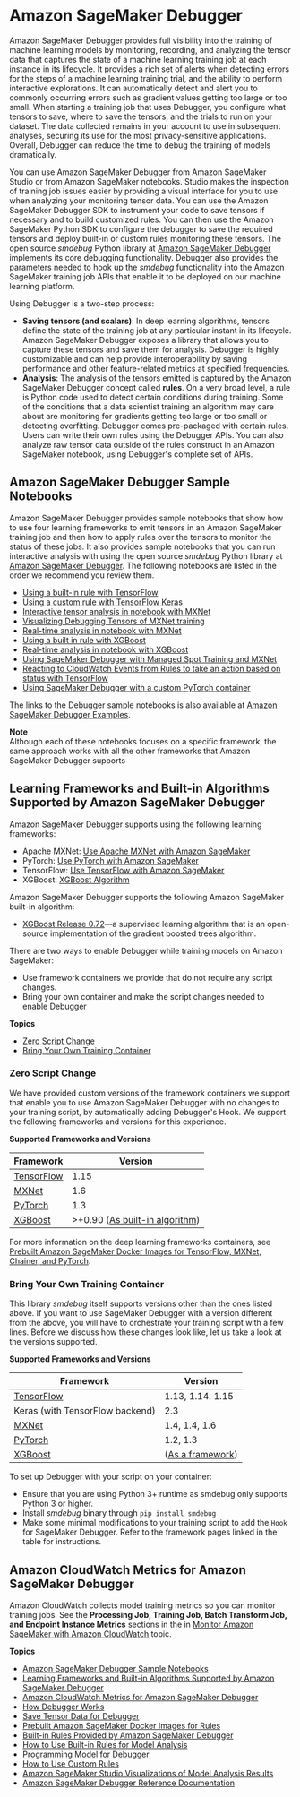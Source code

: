 # Amazon SageMaker Debugger<a name="train-debugger"></a>

Amazon SageMaker Debugger provides full visibility into the training of machine learning models by monitoring, recording, and analyzing the tensor data that captures the state of a machine learning training job at each instance in its lifecycle\. It provides a rich set of alerts when detecting errors for the steps of a machine learning training trial, and the ability to perform interactive explorations\. It can automatically detect and alert you to commonly occurring errors such as gradient values getting too large or too small\. When starting a training job that uses Debugger, you configure what tensors to save, where to save the tensors, and the trials to run on your dataset\. The data collected remains in your account to use in subsequent analyses, securing its use for the most privacy\-sensitive applications\. Overall, Debugger can reduce the time to debug the training of models dramatically\.

You can use Amazon SageMaker Debugger from Amazon SageMaker Studio or from Amazon SageMaker notebooks\. Studio makes the inspection of training job issues easier by providing a visual interface for you to use when analyzing your monitoring tensor data\. You can use the Amazon SageMaker Debugger SDK to instrument your code to save tensors if necessary and to build customized rules\. You can then use the Amazon SageMaker Python SDK to configure the debugger to save the required tensors and deploy built\-in or custom rules monitoring these tensors\. The open source *smdebug* Python library at [Amazon SageMaker Debugger](https://github.com/awslabs/sagemaker-debugger/) implements its core debugging functionality\. Debugger also provides the parameters needed to hook up the *smdebug* functionality into the Amazon SageMaker training job APIs that enable it to be deployed on our machine learning platform\.

Using Debugger is a two\-step process: 
+ **Saving tensors \(and scalars\)**: In deep learning algorithms, tensors define the state of the training job at any particular instant in its lifecycle\. Amazon SageMaker Debugger exposes a library that allows you to capture these tensors and save them for analysis\. Debugger is highly customizable and can help provide interoperability by saving performance and other feature\-related metrics at specified frequencies\. 
+ **Analysis**: The analysis of the tensors emitted is captured by the Amazon SageMaker Debugger concept called **rules**\. On a very broad level, a rule is Python code used to detect certain conditions during training\. Some of the conditions that a data scientist training an algorithm may care about are monitoring for gradients getting too large or too small or detecting overfitting\. Debugger comes pre\-packaged with certain rules\. Users can write their own rules using the Debugger APIs\. You can also analyze raw tensor data outside of the rules construct in an Amazon SageMaker notebook, using Debugger's complete set of APIs\. 

## Amazon SageMaker Debugger Sample Notebooks<a name="debugger-sample-notebooks"></a>

Amazon SageMaker Debugger provides sample notebooks that show how to use four learning frameworks to emit tensors in an Amazon SageMaker training job and then how to apply rules over the tensors to monitor the status of these jobs\. It also provides sample notebooks that you can run interactive analysis with using the open source *smdebug* Python library at [Amazon SageMaker Debugger](https://github.com/awslabs/sagemaker-debugger/)\. The following notebooks are listed in the order we recommend you review them\.
+ [Using a built\-in rule with TensorFlow](https://github.com/awslabs/amazon-sagemaker-examples/tree/master/sagemaker-debugger/tensorflow_builtin_rule)
+ [Using a custom rule with TensorFlow Kera](https://github.com/awslabs/amazon-sagemaker-examples/tree/master/sagemaker-debugger/tensorflow_keras_custom_rule)s
+ [Interactive tensor analysis in notebook with MXNet](https://github.com/awslabs/amazon-sagemaker-examples/tree/master/sagemaker-debugger/mnist_tensor_analysis)
+ [Visualizing Debugging Tensors of MXNet training](https://github.com/awslabs/amazon-sagemaker-examples/tree/master/sagemaker-debugger/mnist_tensor_plot)
+ [Real\-time analysis in notebook with MXNet](https://github.com/awslabs/amazon-sagemaker-examples/tree/master/sagemaker-debugger/mxnet_realtime_analysis)
+ [Using a built in rule with XGBoost](https://github.com/awslabs/amazon-sagemaker-examples/tree/master/sagemaker-debugger/xgboost_builtin_rules)
+ [Real\-time analysis in notebook with XGBoost](https://github.com/awslabs/amazon-sagemaker-examples/tree/master/sagemaker-debugger/xgboost_realtime_analysis)
+ [Using SageMaker Debugger with Managed Spot Training and MXNet](https://github.com/awslabs/amazon-sagemaker-examples/tree/master/sagemaker-debugger/mxnet_spot_training)
+ [Reacting to CloudWatch Events from Rules to take an action based on status with TensorFlow](https://github.com/awslabs/amazon-sagemaker-examples/tree/master/sagemaker-debugger/tensorflow_action_on_rule)
+ [Using SageMaker Debugger with a custom PyTorch container](https://github.com/awslabs/amazon-sagemaker-examples/tree/master/sagemaker-debugger/pytorch_custom_container)

The links to the Debugger sample notebooks is also available at [Amazon SageMaker Debugger Examples](https://github.com/awslabs/amazon-sagemaker-examples/tree/master/sagemaker-debugger)\.

**Note**  
Although each of these notebooks focuses on a specific framework, the same approach works with all the other frameworks that Amazon SageMaker Debugger supports

## Learning Frameworks and Built\-in Algorithms Supported by Amazon SageMaker Debugger<a name="debugger-supported-fxs-algos"></a>

Amazon SageMaker Debugger supports using the following learning frameworks:
+ Apache MXNet: [Use Apache MXNet with Amazon SageMaker](mxnet.md) 
+ PyTorch: [Use PyTorch with Amazon SageMaker](pytorch.md) 
+ TensorFlow: [Use TensorFlow with Amazon SageMaker](tf.md)
+ XGBoost: [XGBoost Algorithm](xgboost.md)

Amazon SageMaker Debugger supports the following Amazon SageMaker built\-in algorithm:
+ [XGBoost Release 0\.72](xgboost-72.md)—a supervised learning algorithm that is an open\-source implementation of the gradient boosted trees algorithm\.

There are two ways to enable Debugger while training models on Amazon SageMaker: 
+ Use framework containers we provide that do not require any script changes\.
+ Bring your own container and make the script changes needed to enable Debugger 

**Topics**
+ [Zero Script Change](#debugger-zero-script-change)
+ [Bring Your Own Training Container](#debugger-bring-your-own-training-container)

### Zero Script Change<a name="debugger-zero-script-change"></a>

We have provided custom versions of the framework containers we support that enable you to use Amazon SageMaker Debugger with no changes to your training script, by automatically adding Debugger's Hook\. We support the following frameworks and versions for this experience\.


**Supported Frameworks and Versions**  

| Framework | Version | 
| --- | --- | 
| [TensorFlow](https://github.com/awslabs/sagemaker-debugger/blob/master/docs/tensorflow.md) | 1\.15 | 
| [MXNet](https://github.com/awslabs/sagemaker-debugger/blob/master/docs/mxnet.md) | 1\.6 | 
| [PyTorch](https://github.com/awslabs/sagemaker-debugger/blob/master/docs/pytorch.md) | 1\.3 | 
| [XGBoost](https://github.com/awslabs/sagemaker-debugger/blob/master/docs/xgboost.md) | >\+0\.90 \([As built\-in algorithm](https://github.com/awslabs/sagemaker-debugger/blob/master/docs/xgboost.md#use-xgboost-as-a-built-in-algorithm)\) | 

For more information on the deep learning frameworks containers, see [Prebuilt Amazon SageMaker Docker Images for TensorFlow, MXNet, Chainer, and PyTorch](pre-built-containers-frameworks-deep-learning.md)\. 

### Bring Your Own Training Container<a name="debugger-bring-your-own-training-container"></a>

This library *smdebug* itself supports versions other than the ones listed above\. If you want to use SageMaker Debugger with a version different from the above, you will have to orchestrate your training script with a few lines\. Before we discuss how these changes look like, let us take a look at the versions supported\.


**Supported Frameworks and Versions**  

| Framework | Version | 
| --- | --- | 
| [TensorFlow](https://github.com/awslabs/sagemaker-debugger/blob/master/docs/tensorflow.md) | 1\.13, 1\.14\. 1\.15 | 
| Keras \(with TensorFlow backend\) | 2\.3 | 
| [MXNet](https://github.com/awslabs/sagemaker-debugger/blob/master/docs/mxnet.md) | 1\.4, 1\.4, 1\.6 | 
| [PyTorch](https://github.com/awslabs/sagemaker-debugger/blob/master/docs/pytorch.md) | 1\.2, 1\.3 | 
| [XGBoost](https://github.com/awslabs/sagemaker-debugger/blob/master/docs/xgboost.md) | \([As a framework](https://github.com/awslabs/sagemaker-debugger/blob/master/docs/xgboost.md#use-xgboost-as-a-framework)\) | 

To set up Debugger with your script on your container:
+ Ensure that you are using Python 3\+ runtime as smdebug only supports Python 3 or higher\.
+ Install *smdebug* binary through `pip install smdebug`
+ Make some minimal modifications to your training script to add the `Hook` for SageMaker Debugger\. Refer to the framework pages linked in the table for instructions\.

## Amazon CloudWatch Metrics for Amazon SageMaker Debugger<a name="debugger-cloudwatch"></a>

Amazon CloudWatch collects model training metrics so you can monitor training jobs\. See the **Processing Job, Training Job, Batch Transform Job, and Endpoint Instance Metrics** sections in the in [Monitor Amazon SageMaker with Amazon CloudWatch](monitoring-cloudwatch.md) topic\.

**Topics**
+ [Amazon SageMaker Debugger Sample Notebooks](#debugger-sample-notebooks)
+ [Learning Frameworks and Built\-in Algorithms Supported by Amazon SageMaker Debugger](#debugger-supported-fxs-algos)
+ [Amazon CloudWatch Metrics for Amazon SageMaker Debugger](#debugger-cloudwatch)
+ [How Debugger Works](debugger-how-it-works.md)
+ [Save Tensor Data for Debugger](debugger-data.md)
+ [Prebuilt Amazon SageMaker Docker Images for Rules](debugger-docker-images-rules.md)
+ [Built\-in Rules Provided by Amazon SageMaker Debugger](debugger-built-in-rules.md)
+ [How to Use Built\-in Rules for Model Analysis](use-debugger-built-in-rules.md)
+ [Programming Model for Debugger](debugger-programming-model.md)
+ [How to Use Custom Rules](debugger-custom-rules.md)
+ [Amazon SageMaker Studio Visualizations of Model Analysis Results](debugger-visualization.md)
+ [Amazon SageMaker Debugger Reference Documentation](debugger-reference.md)